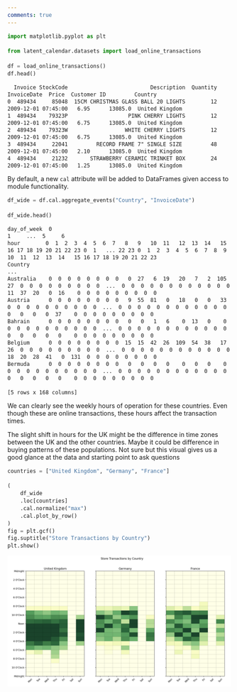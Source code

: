 ```yaml
---
comments: true
---
```

```python 
import matplotlib.pyplot as plt

from latent_calendar.datasets import load_online_transactions

df = load_online_transactions()
df.head()
```

```text
  Invoice StockCode                          Description  Quantity         InvoiceDate  Price  Customer ID         Country
0  489434     85048  15CM CHRISTMAS GLASS BALL 20 LIGHTS        12 2009-12-01 07:45:00   6.95      13085.0  United Kingdom
1  489434    79323P                   PINK CHERRY LIGHTS        12 2009-12-01 07:45:00   6.75      13085.0  United Kingdom
2  489434    79323W                  WHITE CHERRY LIGHTS        12 2009-12-01 07:45:00   6.75      13085.0  United Kingdom
3  489434     22041         RECORD FRAME 7" SINGLE SIZE         48 2009-12-01 07:45:00   2.10      13085.0  United Kingdom
4  489434     21232       STRAWBERRY CERAMIC TRINKET BOX        24 2009-12-01 07:45:00   1.25      13085.0  United Kingdom
```

By default, a new `cal` attribute will be added to DataFrames given access to module functionality.

```python
df_wide = df.cal.aggregate_events("Country", "InvoiceDate")

df_wide.head()
```

```text
day_of_week  0                                                                                  1     ...  5     6                                                                         
hour        0  1  2  3  4  5  6  7   8   9   10  11   12  13  14   15  16 17 18 19 20 21 22 23 0  1   ... 22 23 0  1  2  3  4  5  6  7  8  9   10  11  12  13  14   15 16 17 18 19 20 21 22 23
Country                                                                                               ...                                                                                  
Australia    0  0  0  0  0  0  0  0   0  27   6  19   20   7   2  105  27  0  0  0  0  0  0  0  0  0  ...  0  0  0  0  0  0  0  0  0  0  0  0  11  37  20   0  16    0  0  0  0  0  0  0  0  0
Austria      0  0  0  0  0  0  0  0   9  55  81   0   18   0   0   33   0  0  0  0  0  0  0  0  0  0  ...  0  0  0  0  0  0  0  0  0  0  0  0   0   0   0   0  37    0  0  0  0  0  0  0  0  0
Bahrain      0  0  0  0  0  0  0  0   0   0   1   6    0  13   0    0   0  0  0  0  0  0  0  0  0  0  ...  0  0  0  0  0  0  0  0  0  0  0  0   0   0   0   0   0    0  0  0  0  0  0  0  0  0
Belgium      0  0  0  0  0  0  0  0  15  15  42  26  109  54  38   17  26  0  0  0  0  0  0  0  0  0  ...  0  0  0  0  0  0  0  0  0  0  0  0  18  20  28  41   0  131  0  0  0  0  0  0  0  0
Bermuda      0  0  0  0  0  0  0  0   0   0   0   0    0   0   0    0   0  0  0  0  0  0  0  0  0  0  ...  0  0  0  0  0  0  0  0  0  0  0  0   0   0   0   0   0    0  0  0  0  0  0  0  0  0

[5 rows x 168 columns]
```

We can clearly see the weekly hours of operation for these countries. Even though these are online transactions, these hours affect the transaction times.

The slight shift in hours for the UK might be the difference in time zones between the UK and the other countries. Maybe it could be difference in buying patterns of these populations. Not sure but this visual gives us a good glance at the data and starting point to ask questions

```python 
countries = ["United Kingdom", "Germany", "France"]

(
    df_wide
    .loc[countries]
    .cal.normalize("max")
    .cal.plot_by_row()
)
fig = plt.gcf()
fig.suptitle("Store Transactions by Country")
plt.show()
```

![Store Transactions by Country](./../../images/store-transactions.png)
